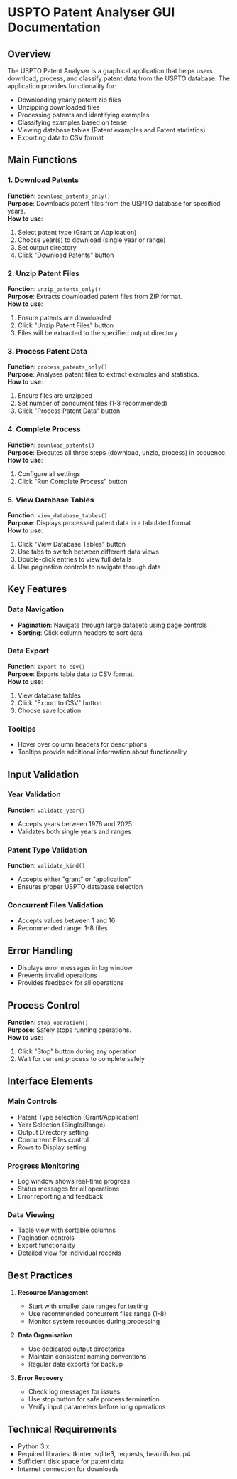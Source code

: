 # USPTO Patent Analyser GUI Documentation

## Overview
The USPTO Patent Analyser is a graphical application that helps users download, process, and classify patent data from the USPTO database. The application provides functionality for:
- Downloading yearly patent zip files
- Unzipping downloaded files
- Processing patents and identifying examples
- Classifying examples based on tense
- Viewing database tables (Patent examples and Patent statistics)
- Exporting data to CSV format

## Main Functions

### 1. Download Patents
**Function**: `download_patents_only()`  
**Purpose**: Downloads patent files from the USPTO database for specified years.  
**How to use**:
1. Select patent type (Grant or Application)
2. Choose year(s) to download (single year or range)
3. Set output directory
4. Click "Download Patents" button

### 2. Unzip Patent Files
**Function**: `unzip_patents_only()`  
**Purpose**: Extracts downloaded patent files from ZIP format.  
**How to use**:
1. Ensure patents are downloaded
2. Click "Unzip Patent Files" button
3. Files will be extracted to the specified output directory

### 3. Process Patent Data
**Function**: `process_patents_only()`  
**Purpose**: Analyses patent files to extract examples and statistics.  
**How to use**:
1. Ensure files are unzipped
2. Set number of concurrent files (1-8 recommended)
3. Click "Process Patent Data" button

### 4. Complete Process
**Function**: `download_patents()`  
**Purpose**: Executes all three steps (download, unzip, process) in sequence.  
**How to use**:
1. Configure all settings
2. Click "Run Complete Process" button

### 5. View Database Tables
**Function**: `view_database_tables()`  
**Purpose**: Displays processed patent data in a tabulated format.  
**How to use**:
1. Click "View Database Tables" button
2. Use tabs to switch between different data views
3. Double-click entries to view full details
4. Use pagination controls to navigate through data

## Key Features

### Data Navigation
- **Pagination**: Navigate through large datasets using page controls
- **Sorting**: Click column headers to sort data

### Data Export
**Function**: `export_to_csv()`  
**Purpose**: Exports table data to CSV format.  
**How to use**:
1. View database tables
2. Click "Export to CSV" button
3. Choose save location

### Tooltips
- Hover over column headers for descriptions
- Tooltips provide additional information about functionality

## Input Validation

### Year Validation
**Function**: `validate_year()`
- Accepts years between 1976 and 2025
- Validates both single years and ranges

### Patent Type Validation
**Function**: `validate_kind()`
- Accepts either "grant" or "application"
- Ensures proper USPTO database selection

### Concurrent Files Validation
- Accepts values between 1 and 16
- Recommended range: 1-8 files

## Error Handling
- Displays error messages in log window
- Prevents invalid operations
- Provides feedback for all operations

## Process Control
**Function**: `stop_operation()`  
**Purpose**: Safely stops running operations.  
**How to use**:
1. Click "Stop" button during any operation
2. Wait for current process to complete safely

## Interface Elements

### Main Controls
- Patent Type selection (Grant/Application)
- Year Selection (Single/Range)
- Output Directory setting
- Concurrent Files control
- Rows to Display setting

### Progress Monitoring
- Log window shows real-time progress
- Status messages for all operations
- Error reporting and feedback

### Data Viewing
- Table view with sortable columns
- Pagination controls
- Export functionality
- Detailed view for individual records

## Best Practices

1. **Resource Management**
   - Start with smaller date ranges for testing
   - Use recommended concurrent files range (1-8)
   - Monitor system resources during processing

2. **Data Organisation**
   - Use dedicated output directories
   - Maintain consistent naming conventions
   - Regular data exports for backup

3. **Error Recovery**
   - Check log messages for issues
   - Use stop button for safe process termination
   - Verify input parameters before long operations

## Technical Requirements
- Python 3.x
- Required libraries: tkinter, sqlite3, requests, beautifulsoup4
- Sufficient disk space for patent data
- Internet connection for downloads
